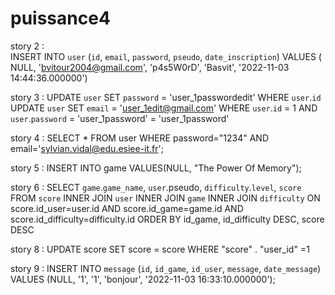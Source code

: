 # puissance4

story 2 : INSERT INTO `user` (`id`, `email`, `password`, `pseudo`, `date_inscription`) VALUES (NULL, 'bvitour2004@gmail.com', 'p4s5W0rD', 'Basvit', '2022-11-03 14:44:36.000000')


story 3 : UPDATE `user` SET `password` = 'user_1passwordedit' WHERE `user`.`id`
          UPDATE `user` SET `email` = 'user_1edit@gmail.com' WHERE `user`.`id` = 1 AND `user`.`password` = 'user_1password' = 'user_1password'
          
story 4 : SELECT * FROM user WHERE password="1234" AND email='sylvian.vidal@edu.esiee-it.fr';

story 5 : INSERT INTO game VALUES(NULL, "The Power Of Memory");

story 6 : SELECT `game`.`game_name`, `user`.pseudo, `difficulty`.`level`, `score` FROM `score` INNER JOIN `user` INNER JOIN `game` INNER JOIN `difficulty` ON score.id_user=user.id AND score.id_game=game.id AND score.id_difficulty=difficulty.id ORDER BY id_game, id_difficulty DESC, score DESC

story 8 : UPDATE score SET score = score WHERE "score" . "user_id" =1 


story 9 : INSERT INTO `message` (`id`, `id_game`, `id_user`, `message`, `date_message`) VALUES (NULL, '1', '1', 'bonjour', '2022-11-03 16:33:10.000000');

